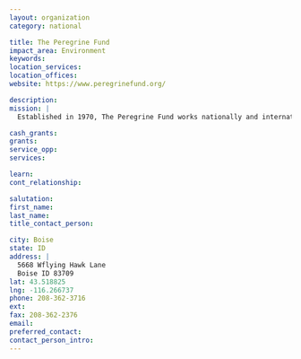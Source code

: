 ```yaml
---
layout: organization
category: national

title: The Peregrine Fund
impact_area: Environment
keywords: 
location_services: 
location_offices: 
website: https://www.peregrinefund.org/

description: 
mission: |
  Established in 1970, The Peregrine Fund works nationally and internationally, to conserve birds of prey in nature. We conserve nature by achieving results--results restoring species in jeopardy, conserving habitat, educating students, training conservationists, providing factual information to the public, and by accomplishing good science. We succeed through cooperation and hard-work, using common sense, being hands-on and non-political, and by emphasizing solutions. We are also cost effective--95% of all donations go directly to programs. The Peregrine Fund Board of Directors adopted a payout policy for earnings from our endowment which funds our administrative expenses. 

cash_grants: 
grants: 
service_opp: 
services: 

learn: 
cont_relationship: 

salutation: 
first_name: 
last_name: 
title_contact_person: 

city: Boise
state: ID
address: |
  5668 Wflying Hawk Lane  
  Boise ID 83709
lat: 43.518825
lng: -116.266737
phone: 208-362-3716
ext: 
fax: 208-362-2376
email: 
preferred_contact: 
contact_person_intro: 
---
```

